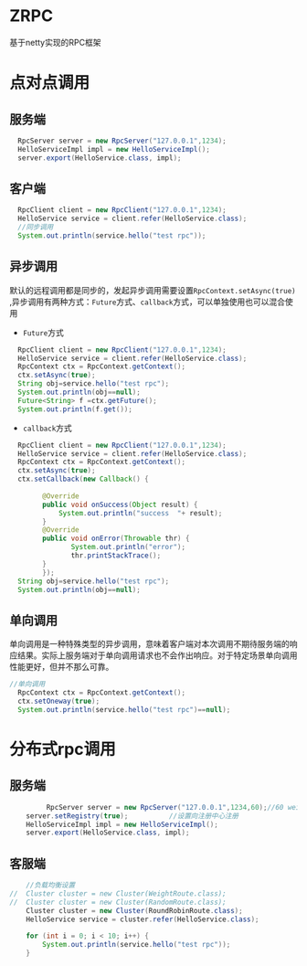 # ZRPC
基于netty实现的RPC框架

# 点对点调用
## 服务端
```java
  RpcServer server = new RpcServer("127.0.0.1",1234);
  HelloServiceImpl impl = new HelloServiceImpl();
  server.export(HelloService.class, impl);
```
## 客户端
```java
  RpcClient client = new RpcClient("127.0.0.1",1234);
  HelloService service = client.refer(HelloService.class);
  //同步调用
  System.out.println(service.hello("test rpc"));
```
## 异步调用  
默认的远程调用都是同步的，发起异步调用需要设置`RpcContext.setAsync(true) `,异步调用有两种方式：`Future`方式、`callback`方式，可以单独使用也可以混合使用

* `Future`方式

```java
  RpcClient client = new RpcClient("127.0.0.1",1234);
  HelloService service = client.refer(HelloService.class);
  RpcContext ctx = RpcContext.getContext();
  ctx.setAsync(true);
  String obj=service.hello("test rpc");
  System.out.println(obj==null);
  Future<String> f =ctx.getFuture();
  System.out.println(f.get());
```

* `callback`方式

```java
  RpcClient client = new RpcClient("127.0.0.1",1234);
  HelloService service = client.refer(HelloService.class);
  RpcContext ctx = RpcContext.getContext();
  ctx.setAsync(true);
  ctx.setCallback(new Callback() {
			
		@Override
		public void onSuccess(Object result) {
			System.out.println("success  "+ result);
		}
		@Override
		public void onError(Throwable thr) {
		       System.out.println("error");
		       thr.printStackTrace();
		}
		});
  String obj=service.hello("test rpc");
  System.out.println(obj==null);
```
## 单向调用
单向调用是一种特殊类型的异步调用，意味着客户端对本次调用不期待服务端的响应结果。实际上服务端对于单向调用请求也不会作出响应。对于特定场景单向调用性能更好，但并不那么可靠。
```java
//单向调用
  RpcContext ctx = RpcContext.getContext();
  ctx.setOneway(true);
  System.out.println(service.hello("test rpc")==null);
```

# 分布式rpc调用
## 服务端
```java
         RpcServer server = new RpcServer("127.0.0.1",1234,60);//60 weight WeightRoute时起作用
	server.setRegistry(true);          //设置向注册中心注册
	HelloServiceImpl impl = new HelloServiceImpl();
	server.export(HelloService.class, impl);
```
## 客服端
```java
	//负载均衡设置
//	Cluster cluster = new Cluster(WeightRoute.class);
//	Cluster cluster = new Cluster(RandomRoute.class);
	Cluster cluster = new Cluster(RoundRobinRoute.class);
	HelloService service = cluster.refer(HelloService.class);
		
	for (int i = 0; i < 10; i++) {			
		System.out.println(service.hello("test rpc"));
	}
```

